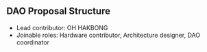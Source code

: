 ## DAO Proposal Structure

- Lead contributor: OH HAKBONG
- Joinable roles: Hardware contributor, Architecture designer, DAO coordinator